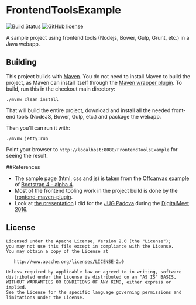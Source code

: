 # FrontendToolsExample

[![Build Status](https://travis-ci.org/benfante/FrontendToolsExample.svg?branch=master)](https://travis-ci.org/benfante/FrontendToolsExample)
[![GitHub license](https://img.shields.io/badge/license-Apache%202-blue.svg)](https://raw.githubusercontent.com/benfante/FrontendToolsExample/master/LICENSE)

A sample project using frontend tools (Nodejs, Bower, Gulp, Grunt, etc.) in a Java webapp.

## Building

This project builds with [Maven](http://apache.maven.org). You do not need to install Maven to build the project, as Maven can install itself through the [Maven wrapper plugin](https://github.com/rimerosolutions/maven-wrapper). To build, run this in the checkout main directory:

```
./mvnw clean install
```

That will build the entire project, download and install all the needed front-end tools (NodeJS, Bower, Gulp, etc.) and package the webapp.

Then you'll can run it with:

```
./mvnw jetty:run
```

Point your browser to `http://localhost:8080/FrontendToolsExample` for seeing the result.

##References

* The sample page (html, css and js) is taken from the [Offcanvas example](http://v4-alpha.getbootstrap.com/examples/offcanvas/) of [Bootstrap 4 - alpha 4](http://v4-alpha.getbootstrap.com).
* Most of the frontend tooling work in the project build is done by the [frontend-maven-plugin](https://github.com/eirslett/frontend-maven-plugin).
* Look at [the presentation](http://www.slideshare.net/benfante/frontend-tools-in-java-webapps) I did for the [JUG Padova](http://www.jugpadova.it) during the [DigitalMeet 2016](http://digitalmeet.it/).

## License

```
Licensed under the Apache License, Version 2.0 (the "License");
you may not use this file except in compliance with the License.
You may obtain a copy of the License at

   http://www.apache.org/licenses/LICENSE-2.0

Unless required by applicable law or agreed to in writing, software
distributed under the License is distributed on an "AS IS" BASIS,
WITHOUT WARRANTIES OR CONDITIONS OF ANY KIND, either express or implied.
See the License for the specific language governing permissions and
limitations under the License.
```
